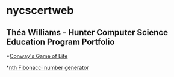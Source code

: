 # nycscertweb

## Théa Williams - Hunter Computer Science Education Program Portfolio

*[Conway's Game of Life](https://github.com/hunter-teacher-cert/cohort-3-summer-work-theawilliams19/blob/master/programming/3/Cgol.java)

*[nth Fibonacci number generator](https://github.com/hunter-teacher-cert/cohort-3-summer-work-theawilliams19/blob/master/programming/5/Fib.java)




